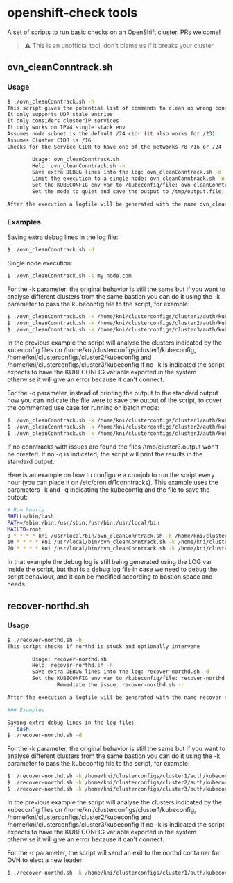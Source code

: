 # openshift-check tools

A set of scripts to run basic checks on an OpenShift cluster. PRs welcome!

> :warning: This is an unofficial tool, don't blame us if it breaks your cluster

## ovn_cleanConntrack.sh

### Usage

```bash
$ ./ovn_cleanConntrack.sh -h
This script gives the potential list of commands to clean up wrong conntracks
It only supports UDP stale entries
It only considers clusterIP services
It only works on IPV4 single stack env
Assumes node subnet is the default /24 cidr (it also works for /23)
Assumes Cluster CIDR is /16
Checks for the Service CIDR to have one of the networks /8 /16 or /24

        Usage: ovn_cleanConntrack.sh
        Help: ovn_cleanConntrack.sh -h
        Save extra DEBUG lines into the log: ovn_cleanConntrack.sh -d
        Limit the execution to a single node: ovn_cleanConntrack.sh -n node
        Set the KUBECONFIG env var to /kubeconfig/file: ovn_cleanConntrack.sh -k /kubeconfig/file
        Set the mode to quiet and save the output to /tmp/output.file: ovn_cleanConntrack.sh -q /tmp/output.file

After the execution a logfile will be generated with the name ovn_cleanConntrack.DATE.log
```

### Examples

Saving extra debug lines in the log file:

```bash
$ ./ovn_cleanConntrack.sh -d
```

Single node execution:

```bash
$ ./ovn_cleanConntrack.sh -s my.node.com
```

For the -k parameter, the original behavior is still the same but if you want to analyse different clusters from the same bastion you can do it using the -k parameter to pass the kubeconfig file to the script, for example:

```bash
$ ./ovn_cleanConntrack.sh -k /home/kni/clusterconfigs/cluster1/auth/kubeconfig
$ ./ovn_cleanConntrack.sh -k /home/kni/clusterconfigs/cluster2/auth/kubeconfig
$ ./ovn_cleanConntrack.sh -k /home/kni/clusterconfigs/cluster3/auth/kubeconfig
```

In the previous example the script will analyse the clusters indicated by the kubeconfig files on /home/kni/clusterconfigs/cluster1/kubeconfig, /home/kni/clusterconfigs/cluster2/kubeconfig and /home/kni/clusterconfigs/cluster3/kubeconfig
If no -k is indicated the script expects to have the KUBECONFIG variable exported in the system otherwise it will give an error because it can't connect.

For the -q parameter, instead of printing the output to the standard output now you can indicate the file were to save the output of the script, to cover the commented use case for running on batch mode:

```bash
$ ./ovn_cleanConntrack.sh -k /home/kni/clusterconfigs/cluster1/auth/kubeconfig -q /tmp/cluster1.output
$ ./ovn_cleanConntrack.sh -k /home/kni/clusterconfigs/cluster2/auth/kubeconfig -q /tmp/cluster2.output
$ ./ovn_cleanConntrack.sh -k /home/kni/clusterconfigs/cluster3/auth/kubeconfig -q /tmp/cluster3.output
```

If no conntracks with issues are found the files /tmp/cluster?.output won't be created. If no -q is indicated, the script will print the results in the standard output.

Here is an example on how to configure a cronjob to run the script every hour (you can place it on /etc/cron.d/1conntracks).
This example uses the parameters -k and -q indicating the kubeconfig and the file to save the output:

```bash
# Run hourly
SHELL=/bin/bash
PATH=/sbin:/bin:/usr/sbin:/usr/bin:/usr/local/bin
MAILTO=root
0 * * * * kni /usr/local/bin/ovn_cleanConntrack.sh -k /home/kni/clusterconfigs/cluster1/auth/kubeconfig -q /tmp/ovnconntracks_cluster1.log
10 * * * * kni /usr/local/bin/ovn_cleanConntrack.sh -k /home/kni/clusterconfigs/cluster2/auth/kubeconfig -q /tmp/ovnconntracks_cluster2.log
20 * * * * kni /usr/local/bin/ovn_cleanConntrack.sh -k /home/kni/clusterconfigs/cluster3/auth/kubeconfig -q /tmp/ovnconntracks_cluster3.log
```

In that example the debug log is still being generated using the LOG var inside the script, but that is a debug log file in case we need to debug the script behaviour, and it can be modified according to bastion space and needs.

## recover-northd.sh

### Usage

````bash
$ ./recover-northd.sh -h
This script checks if northd is stuck and optionally intervene

        Usage: recover-northd.sh
        Help: recover-northd.sh -h
        Save extra DEBUG lines into the log: recover-northd.sh -d
        Set the KUBECONFIG env var to /kubeconfig/file: recover-northd.sh -k /kubeconfig/file
 				Remediate the issue: recover-northd.sh -r

After the execution a logfile will be generated with the name recover-northd.DATE.log

### Examples

Saving extra debug lines in the log file:
```bash
$ ./recover-northd.sh -d
````

For the -k parameter, the original behavior is still the same but if you want to analyse different clusters from the same bastion you can do it using the -k parameter to pass the kubeconfig file to the script, for example:

```bash
$ ./recover-northd.sh -k /home/kni/clusterconfigs/cluster1/auth/kubeconfig
$ ./recover-northd.sh -k /home/kni/clusterconfigs/cluster2/auth/kubeconfig
$ ./recover-northd.sh -k /home/kni/clusterconfigs/cluster3/auth/kubeconfig
```

In the previous example the script will analyse the clusters indicated by the kubeconfig files on /home/kni/clusterconfigs/cluster1/kubeconfig, /home/kni/clusterconfigs/cluster2/kubeconfig and /home/kni/clusterconfigs/cluster3/kubeconfig
If no -k is indicated the script expects to have the KUBECONFIG variable exported in the system otherwise it will give an error because it can't connect.

For the -r parameter, the script will send an exit to the northd container for OVN to elect a new leader:

```bash
$ ./recover-northd.sh -k /home/kni/clusterconfigs/cluster1/auth/kubeconfig -r
```
